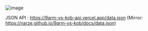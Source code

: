 ![image](https://user-images.githubusercontent.com/248741/109169556-7d991300-77b2-11eb-8f95-474528da1a4b.png)

JSON API : https://9arm-vs-kob-api.vercel.app/data.json (Mirror: https://narze.github.io/9arm-vs-kob/docs/data.json)
